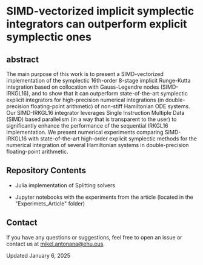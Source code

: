 # SIMD-vectorized implicit symplectic integrators can outperform explicit symplectic ones

## abstract

The main purpose of this work is to present a SIMD-vectorized implementation of the symplectic 16th-order 8-stage implicit Runge-Kutta integration based on collocation with Gauss-Legendre nodes (SIMD-IRKGL16), and to show that it can outperform state-of-the-art symplectic explicit integrators for high-precision numerical integrations (in double-precision floating-point arithmetic) of non-stiff Hamiltonian ODE systems.  Our SIMD-IRKGL16 integrator leverages Single Instruction Multiple Data (SIMD) based parallelism (in a way that is transparent to the user) to significantly enhance the performance of the sequential IRKGL16 implementation.
We present numerical experiments comparing SIMD-IRKGL16 with state-of-the-art high-order explicit symplectic methods for the numerical integration of several Hamiltonian systems in double-precision floating-point arithmetic.

## Repository Contents

- Julia implementation  of Splitting solvers

- Jupyter notebooks with the experiments from the article
(located in the "Experimets_Article" folder)


## Contact

If you have any questions or suggestions, feel free to open an issue or contact us at mikel.antonana@ehu.eus.

Updated January 6, 2025